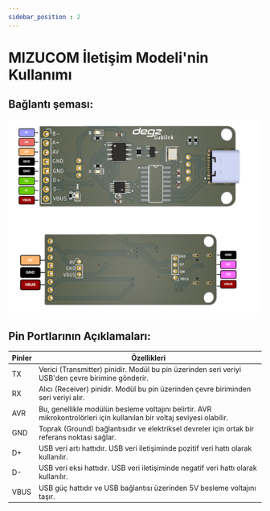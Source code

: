 ```yaml
---
sidebar_position : 2
---
```





# MIZUCOM İletişim  Modeli'nin Kullanımı


## Bağlantı şeması:

![Mizucom iletişim Modülü](./image/sublink.png)



 ## Pin Portlarının  Açıklamaları:

 |Pinler                                         |Özellikleri       |
|------------------------------------------------|-------------------|
| TX                               | Verici (Transmitter) pinidir. Modül bu pin üzerinden seri veriyi USB'den çevre birimine gönderir.|
|RX  | Alıcı (Receiver) pinidir. Modül bu pin üzerinden çevre biriminden seri veriyi alır.|
|AVR| Bu, genellikle modülün besleme voltajını belirtir. AVR mikrokontrolörleri için kullanılan bir voltaj seviyesi olabilir.|
|GND                               | Toprak (Ground) bağlantısıdır ve elektriksel devreler için ortak bir referans noktası sağlar.|
| D+                              | USB veri artı hattıdır. USB veri iletişiminde pozitif veri hattı olarak kullanılır.|
|D-|USB veri eksi hattıdır. USB veri iletişiminde negatif veri hattı olarak kullanılır.|
|VBUS|USB güç hattıdır ve USB bağlantısı üzerinden 5V besleme voltajını taşır.|

